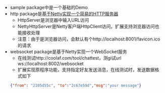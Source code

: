 * sample package中是一个基础的Demo
* http package是[基于Netty实现一个简易的HTTP服务器](https://blog.csdn.net/wangshuang1631/article/details/73251180/)
    * HttpServer是浏览器中输入URL访问
    * NettyHttpServer是Netty客户端HttpClient访问，扩展支持浏览器访问也能接收处理
    * 注意：由于是浏览器访问，会默认有个http://localhost:8001/favicon.ico的请求
* websocket package是基于Netty实现一个WebSocket服务
    * 在线测试http://coolaf.com/tool/chattest，测gi试url ws://localhost:8002/websocket
    * 扩展实现原程序功能，支持指定好友发送消息，在线测试时，发送数据格式如下
    ```json
    {"from": "2105d55c", "to":"2c67e59d","msg":"your message"}
    ```